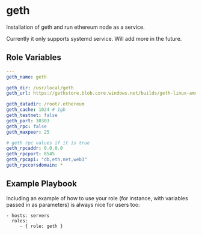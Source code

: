 geth
=========
Installation of geth and run ethereum node as a service.

Currently it only supports systemd service. Will add more in the future.

Role Variables
--------------
```yaml
---
geth_name: geth

geth_dir: /usr/local/geth
geth_url: https://gethstore.blob.core.windows.net/builds/geth-linux-amd64-1.7.3-4bb3c89d.tar.gz

geth_datadir: /root/.ethereum
geth_cache: 1024 # 1gb
geth_testnet: false
geth_port: 30303
geth_rpc: false
geth_maxpeer: 25

# geth rpc values if it is true
geth_rpcaddr: 0.0.0.0
geth_rpcport: 8545
geth_rpcapi: "db,eth,net,web3"
geth_rpccorsdomain: *

```

Example Playbook
----------------

Including an example of how to use your role (for instance, with variables passed in as parameters) is always nice for users too:

    - hosts: servers
      roles:
         - { role: geth }
